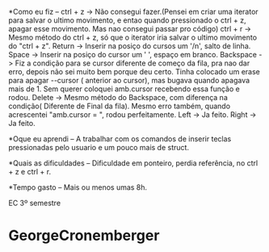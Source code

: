 *Como eu fiz – 
	ctrl + z -> Não consegui fazer.(Pensei em criar uma iterator para salvar o ultimo movimento, e entao quando pressionado o ctrl + z, apagar esse movimento. Mas nao consegui passar pro código)
  ctrl + r -> Mesmo método do ctrl + z, só que o iterator iria salvar o ultimo movimento do "ctrl + z".
  Return -> Inserir na posiço do cursos um '/n', salto de linha.
  Space -> Inserir na posiço do cursor um ' ', espaço em branco.
  Backspace -> Fiz a condição para se cursor diferente de começo da fila, pra nao dar erro, depois não sei muito bem porque deu certo. Tinha colocado um erase para apagar --cursor ( anterior ao cursor), mas bugava quando apagava mais de 1. Sem querer coloquei amb.cursor recebendo essa função e rodou.
  Delete -> Mesmo método do Backspace, com diferença na condição( Diferente de Final da fila). Mesmo erro também, quando acrescentei "amb.cursor = ", rodou perfeitamente.
  Left -> Ja feito.
  Right -> Ja feito.

*Oque eu aprendi – A trabalhar com os comandos de inserir teclas pressionadas pelo usuario e um pouco mais de struct.

*Quais as dificuldades – Dificuldade em ponteiro, perdia referência, no ctrl + z e ctrl + r.

*Tempo gasto – Mais ou menos umas 8h.


EC 3º semestre
# GeorgeCronemberger
